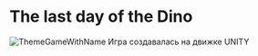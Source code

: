 # The last day of the Dino

![ThemeGameWithName](https://user-images.githubusercontent.com/47788812/165139954-505609f3-4fce-4187-aee9-e584a7bcf3a1.png)
Игра создавалась на движке UNITY
